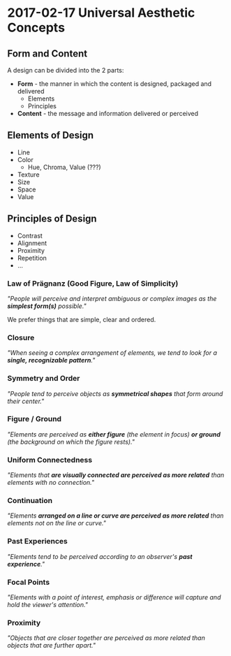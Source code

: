 # 2017-02-17 Universal Aesthetic Concepts

## Form and Content

A design can be divided into the 2 parts:

- **Form** - the manner in which the content is designed, packaged and delivered
  - Elements
  - Principles
- **Content** - the message and information delivered or perceived

## Elements of Design

- Line
- Color
  - Hue, Chroma, Value (???)
- Texture
- Size
- Space
- Value

## Principles of Design

- Contrast
- Alignment
- Proximity
- Repetition
- ...

### Law of Prägnanz (Good Figure, Law of Simplicity)

_"People will perceive and interpret ambiguous or complex images as the **simplest form(s)** possible."_

We prefer things that are simple, clear and ordered.

### Closure

_"When seeing a complex arrangement of elements, we tend to look for a **single, recognizable pattern**."_

### Symmetry and Order

_"People tend to perceive objects as **symmetrical shapes** that form around their center."_

### Figure / Ground

_"Elements are perceived as **either figure** (the element in focus) **or ground** (the background on which the figure rests)."_

### Uniform Connectedness

_"Elements that **are visually connected are perceived as more related** than elements with no connection."_

### Continuation

_"Elements **arranged on a line or curve are perceived as more related** than elements not on the line or curve."_

### Past Experiences

_"Elements tend to be perceived according to an observer's **past experience**."_

### Focal Points

_"Elements with a point of interest, emphasis or difference will capture and hold the viewer's attention."_

### Proximity

_"Objects that are closer together are perceived as more related than objects that are further apart."_
